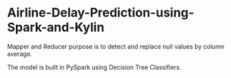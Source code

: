 # Airline-Delay-Prediction-using-Spark-and-Kylin

Mapper and Reducer purpose is to detect and replace null values by column average.

The model is built in PySpark using Decision Tree Classifiers.
